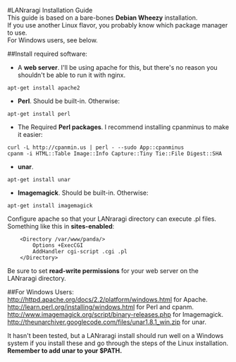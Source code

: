 #LANraragi Installation Guide  
This guide is based on a bare-bones **Debian Wheezy** installation.  
If you use another Linux flavor, you probably know which package manager to use.  
For Windows users, see below.  

##Install required software:  

* A **web server**. I'll be using apache for this, but there's no reason you shouldn't be able to run it with nginx.  
```
apt-get install apache2
```

* **Perl**. Should be built-in. Otherwise:  
```
apt-get install perl
```

* The Required **Perl packages**. I recommend installing cpanminus to make it easier: 
``` 
curl -L http://cpanmin.us | perl - --sudo App::cpanminus
cpanm -i HTML::Table Image::Info Capture::Tiny Tie::File Digest::SHA
```
* **unar**. 
```
apt-get install unar
```

* **Imagemagick**. Should be built-in. Otherwise:  
```
apt-get install imagemagick
```

Configure apache so that your LANraragi directory can execute .pl files.  
Something like this in **sites-enabled**:  
```
	<Directory /var/www/panda/>
		Options +ExecCGI
		AddHandler cgi-script .cgi .pl
	</Directory>
```

Be sure to set **read-write permissions** for your web server on the LANraragi directory.  

##For Windows Users:  
http://httpd.apache.org/docs/2.2/platform/windows.html for Apache.  
http://learn.perl.org/installing/windows.html for Perl and cpanm.  
http://www.imagemagick.org/script/binary-releases.php for Imagemagick.  
http://theunarchiver.googlecode.com/files/unar1.8.1_win.zip for unar.  

It hasn't been tested, but a LANraragi install should run well on a Windows system if you install these and go through the steps of the Linux installation. 
**Remember to add unar to your $PATH.**